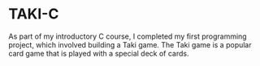 # TAKI-C
 As part of my introductory C course, I completed my first programming project, which involved building a Taki game. The Taki game is a popular card game that is played with a special deck of cards.

